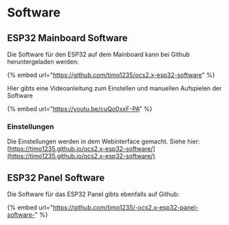 # Software

## ESP32 Mainboard Software

Die Software für den ESP32 auf dem Mainboard kann bei Github heruntergeladen werden:

{% embed url="https://github.com/timo1235/ocs2.x-esp32-software" %}

Hier gibts eine Videoanleitung zum Einstellen und manuellen Aufspielen der Software

{% embed url="https://youtu.be/cuQo0xxF-PA" %}

### Einstellungen

Die Einstellungen werden in dem Webinterface gemacht. Siehe hier: [https://timo1235.github.io/ocs2.x-esp32-software/](https://timo1235.github.io/ocs2.x-esp32-software/)

## ESP32 Panel Software

Die Software für das ESP32 Panel gibts ebenfalls auf Github:

{% embed url="https://github.com/timo1235/-ocs2.x-esp32-panel-software-" %}
